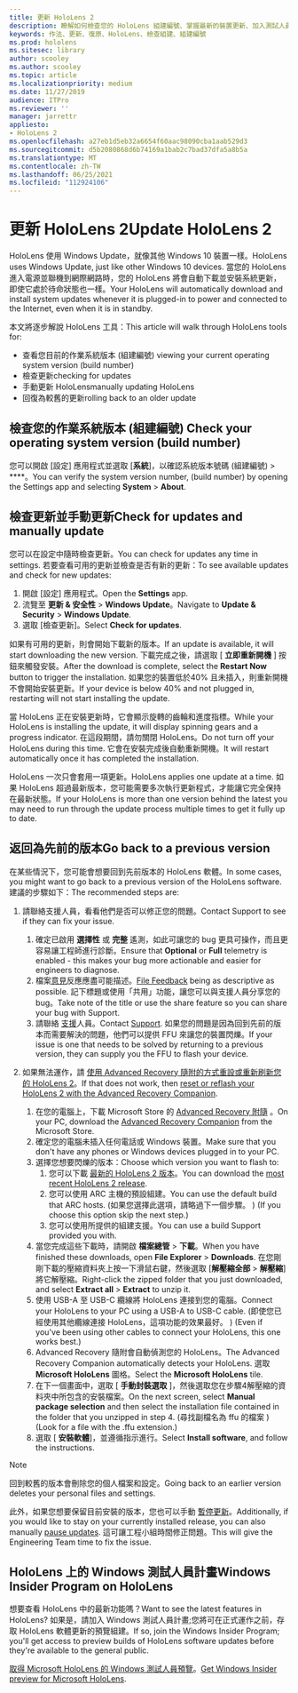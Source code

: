 ```yaml
---
title: 更新 HoloLens 2
description: 瞭解如何檢查您的 HoloLens 組建編號、掌握最新的裝置更新、加入測試人員計畫，以及回復更新。
keywords: 作法、更新、復原、HoloLens、檢查組建、組建編號
ms.prod: hololens
ms.sitesec: library
author: scooley
ms.author: scooley
ms.topic: article
ms.localizationpriority: medium
ms.date: 11/27/2019
audience: ITPro
ms.reviewer: ''
manager: jarrettr
appliesto:
- HoloLens 2
ms.openlocfilehash: a27eb1d5eb32a6654f60aac98090cba1aab529d3
ms.sourcegitcommit: d5b2080868d6b74169a1bab2c7bad37dfa5a8b5a
ms.translationtype: MT
ms.contentlocale: zh-TW
ms.lasthandoff: 06/25/2021
ms.locfileid: "112924106"
---
```

# <a name="update-hololens-2"></a><span data-ttu-id="37b1d-104">更新 HoloLens 2</span><span class="sxs-lookup"><span data-stu-id="37b1d-104">Update HoloLens 2</span></span>

<span data-ttu-id="37b1d-105">HoloLens 使用 Windows Update，就像其他 Windows 10 裝置一樣。</span><span class="sxs-lookup"><span data-stu-id="37b1d-105">HoloLens uses Windows Update, just like other Windows 10 devices.</span></span> <span data-ttu-id="37b1d-106">當您的 HoloLens 進入電源並聯機到網際網路時，您的 HoloLens 將會自動下載並安裝系統更新，即使它處於待命狀態也一樣。</span><span class="sxs-lookup"><span data-stu-id="37b1d-106">Your HoloLens will automatically download and install system updates whenever it is plugged-in to power and connected to the Internet, even when it is in standby.</span></span>

<span data-ttu-id="37b1d-107">本文將逐步解說 HoloLens 工具：</span><span class="sxs-lookup"><span data-stu-id="37b1d-107">This article will walk through HoloLens tools for:</span></span>

- <span data-ttu-id="37b1d-108">查看您目前的作業系統版本 (組建編號) </span><span class="sxs-lookup"><span data-stu-id="37b1d-108">viewing your current operating system version (build number)</span></span>
- <span data-ttu-id="37b1d-109">檢查更新</span><span class="sxs-lookup"><span data-stu-id="37b1d-109">checking for updates</span></span>
- <span data-ttu-id="37b1d-110">手動更新 HoloLens</span><span class="sxs-lookup"><span data-stu-id="37b1d-110">manually updating HoloLens</span></span>
- <span data-ttu-id="37b1d-111">回復為較舊的更新</span><span class="sxs-lookup"><span data-stu-id="37b1d-111">rolling back to an older update</span></span>

## <a name="check-your-operating-system-version-build-number"></a><span data-ttu-id="37b1d-112">檢查您的作業系統版本 (組建編號) </span><span class="sxs-lookup"><span data-stu-id="37b1d-112">Check your operating system version (build number)</span></span>

<span data-ttu-id="37b1d-113">您可以開啟 [設定] 應用程式並選取 [**系統**]，以確認系統版本號碼 (組建編號)  >  \*\*\*\*。</span><span class="sxs-lookup"><span data-stu-id="37b1d-113">You can verify the system version number, (build number) by opening the Settings app and selecting **System** > **About**.</span></span>

## <a name="check-for-updates-and-manually-update"></a><span data-ttu-id="37b1d-114">檢查更新並手動更新</span><span class="sxs-lookup"><span data-stu-id="37b1d-114">Check for updates and manually update</span></span>

<span data-ttu-id="37b1d-115">您可以在設定中隨時檢查更新。</span><span class="sxs-lookup"><span data-stu-id="37b1d-115">You can check for updates any time in settings.</span></span>  <span data-ttu-id="37b1d-116">若要查看可用的更新並檢查是否有新的更新：</span><span class="sxs-lookup"><span data-stu-id="37b1d-116">To see available updates and check for new updates:</span></span>

1. <span data-ttu-id="37b1d-117">開啟 [設定]  應用程式。</span><span class="sxs-lookup"><span data-stu-id="37b1d-117">Open the **Settings** app.</span></span>
1. <span data-ttu-id="37b1d-118">流覽至 **更新 & 安全性**  >  **Windows Update**。</span><span class="sxs-lookup"><span data-stu-id="37b1d-118">Navigate to **Update & Security** > **Windows Update**.</span></span>
1. <span data-ttu-id="37b1d-119">選取 [檢查更新]。</span><span class="sxs-lookup"><span data-stu-id="37b1d-119">Select **Check for updates**.</span></span>

<span data-ttu-id="37b1d-120">如果有可用的更新，則會開始下載新的版本。</span><span class="sxs-lookup"><span data-stu-id="37b1d-120">If an update is available, it will start downloading the new version.</span></span> <span data-ttu-id="37b1d-121">下載完成之後，請選取 [ **立即重新開機** ] 按鈕來觸發安裝。</span><span class="sxs-lookup"><span data-stu-id="37b1d-121">After the download is complete, select the **Restart Now** button to trigger the installation.</span></span> <span data-ttu-id="37b1d-122">如果您的裝置低於40% 且未插入，則重新開機不會開始安裝更新。</span><span class="sxs-lookup"><span data-stu-id="37b1d-122">If your device is below 40% and not plugged in, restarting will not start installing the update.</span></span>

<span data-ttu-id="37b1d-123">當 HoloLens 正在安裝更新時，它會顯示旋轉的齒輪和進度指標。</span><span class="sxs-lookup"><span data-stu-id="37b1d-123">While your HoloLens is installing the update, it will display spinning gears and a progress indicator.</span></span> <span data-ttu-id="37b1d-124">在這段期間，請勿關閉 HoloLens。</span><span class="sxs-lookup"><span data-stu-id="37b1d-124">Do not turn off your HoloLens during this time.</span></span> <span data-ttu-id="37b1d-125">它會在安裝完成後自動重新開機。</span><span class="sxs-lookup"><span data-stu-id="37b1d-125">It will restart automatically once it has completed the installation.</span></span>

<span data-ttu-id="37b1d-126">HoloLens 一次只會套用一項更新。</span><span class="sxs-lookup"><span data-stu-id="37b1d-126">HoloLens applies one update at a time.</span></span>  <span data-ttu-id="37b1d-127">如果 HoloLens 超過最新版本，您可能需要多次執行更新程式，才能讓它完全保持在最新狀態。</span><span class="sxs-lookup"><span data-stu-id="37b1d-127">If your HoloLens is more than one version behind the latest you may need to run through the update process multiple times to get it fully up to date.</span></span>

## <a name="go-back-to-a-previous-version"></a><span data-ttu-id="37b1d-128">返回為先前的版本</span><span class="sxs-lookup"><span data-stu-id="37b1d-128">Go back to a previous version</span></span>

<span data-ttu-id="37b1d-129">在某些情況下，您可能會想要回到先前版本的 HoloLens 軟體。</span><span class="sxs-lookup"><span data-stu-id="37b1d-129">In some cases, you might want to go back to a previous version of the HoloLens software.</span></span> <span data-ttu-id="37b1d-130">建議的步驟如下：</span><span class="sxs-lookup"><span data-stu-id="37b1d-130">The recommended steps are:</span></span>

1. <span data-ttu-id="37b1d-131">請聯絡支援人員，看看他們是否可以修正您的問題。</span><span class="sxs-lookup"><span data-stu-id="37b1d-131">Contact Support to see if they can fix your issue.</span></span>
    1. <span data-ttu-id="37b1d-132">確定已啟用 **選擇性** 或 **完整** 遙測，如此可讓您的 bug 更具可操作，而且更容易讓工程師進行診斷。</span><span class="sxs-lookup"><span data-stu-id="37b1d-132">Ensure that **Optional** or **Full** telemetry is enabled -  this makes your bug more actionable and easier for engineers to diagnose.</span></span>
    1. <span data-ttu-id="37b1d-133">檔案[意見](hololens-feedback.md)反應應盡可能描述。</span><span class="sxs-lookup"><span data-stu-id="37b1d-133">[File Feedback](hololens-feedback.md) being as descriptive as possible.</span></span> <span data-ttu-id="37b1d-134">記下標題或使用「共用」功能，讓您可以與支援人員分享您的 bug。</span><span class="sxs-lookup"><span data-stu-id="37b1d-134">Take note of the title or use the share feature so you can share your bug with Support.</span></span>
    1. <span data-ttu-id="37b1d-135">請聯絡 [支援](https://aka.ms/hlsupport)人員。</span><span class="sxs-lookup"><span data-stu-id="37b1d-135">Contact [Support](https://aka.ms/hlsupport).</span></span> <span data-ttu-id="37b1d-136">如果您的問題是因為回到先前的版本而需要解決的問題，他們可以提供 FFU 來讓您的裝置閃爍。</span><span class="sxs-lookup"><span data-stu-id="37b1d-136">If your issue is one that needs to be solved by returning to a previous version, they can supply you the FFU to flash your device.</span></span>

1. <span data-ttu-id="37b1d-137">如果無法運作，請 [使用 Advanced Recovery 隨附的方式重設或重新刷新您的 HoloLens 2](hololens-recovery.md)。</span><span class="sxs-lookup"><span data-stu-id="37b1d-137">If that does not work, then [reset or reflash your HoloLens 2 with the Advanced Recovery Companion](hololens-recovery.md).</span></span>
    1. <span data-ttu-id="37b1d-138">在您的電腦上，下載 Microsoft Store 的 [Advanced Recovery 附隨](https://www.microsoft.com/p/advanced-recovery-companion/9p74z35sfrs8?activetab=pivot:overviewtab) 。</span><span class="sxs-lookup"><span data-stu-id="37b1d-138">On your PC, download the [Advanced Recovery Companion](https://www.microsoft.com/p/advanced-recovery-companion/9p74z35sfrs8?activetab=pivot:overviewtab) from the Microsoft Store.</span></span>
    1. <span data-ttu-id="37b1d-139">確定您的電腦未插入任何電話或 Windows 裝置。</span><span class="sxs-lookup"><span data-stu-id="37b1d-139">Make sure that you don't have any phones or Windows devices plugged in to your PC.</span></span>
    1. <span data-ttu-id="37b1d-140">選擇您想要閃爍的版本：</span><span class="sxs-lookup"><span data-stu-id="37b1d-140">Choose which version you want to flash to:</span></span>
        1. <span data-ttu-id="37b1d-141">您可以下載 [最新的 HoloLens 2 版本](https://aka.ms/hololens2download)。</span><span class="sxs-lookup"><span data-stu-id="37b1d-141">You can download the [most recent HoloLens 2 release](https://aka.ms/hololens2download).</span></span>
        1. <span data-ttu-id="37b1d-142">您可以使用 ARC 主機的預設組建。</span><span class="sxs-lookup"><span data-stu-id="37b1d-142">You can use the default build that ARC hosts.</span></span> <span data-ttu-id="37b1d-143"> (如果您選擇此選項，請略過下一個步驟。 ) </span><span class="sxs-lookup"><span data-stu-id="37b1d-143">(If you choose this option skip the next step.)</span></span>
        1. <span data-ttu-id="37b1d-144">您可以使用所提供的組建支援。</span><span class="sxs-lookup"><span data-stu-id="37b1d-144">You can use a build Support provided you with.</span></span>
    1. <span data-ttu-id="37b1d-145">當您完成這些下載時，請開啟 **檔案總管**  >  **下載**。</span><span class="sxs-lookup"><span data-stu-id="37b1d-145">When you have finished these downloads, open **File Explorer** > **Downloads**.</span></span> <span data-ttu-id="37b1d-146">在您剛剛下載的壓縮資料夾上按一下滑鼠右鍵，然後選取 [**解壓縮全部**  >  **解壓縮**] 將它解壓縮。</span><span class="sxs-lookup"><span data-stu-id="37b1d-146">Right-click the zipped folder that you just downloaded, and select **Extract all** > **Extract** to unzip it.</span></span>
    1. <span data-ttu-id="37b1d-147">使用 USB-A 至 USB-C 纜線將 HoloLens 連接到您的電腦。</span><span class="sxs-lookup"><span data-stu-id="37b1d-147">Connect your HoloLens to your PC using a USB-A to USB-C cable.</span></span> <span data-ttu-id="37b1d-148"> (即使您已經使用其他纜線連接 HoloLens，這項功能的效果最好。 ) </span><span class="sxs-lookup"><span data-stu-id="37b1d-148">(Even if you've been using other cables to connect your HoloLens, this one works best.)</span></span>
    1. <span data-ttu-id="37b1d-149">Advanced Recovery 隨附會自動偵測您的 HoloLens。</span><span class="sxs-lookup"><span data-stu-id="37b1d-149">The Advanced Recovery Companion automatically detects your HoloLens.</span></span> <span data-ttu-id="37b1d-150">選取 **Microsoft HoloLens** 圖格。</span><span class="sxs-lookup"><span data-stu-id="37b1d-150">Select the **Microsoft HoloLens** tile.</span></span>
    1. <span data-ttu-id="37b1d-151">在下一個畫面中，選取 [ **手動封裝選取** ]，然後選取您在步驟4解壓縮的資料夾中所包含的安裝檔案。</span><span class="sxs-lookup"><span data-stu-id="37b1d-151">On the next screen, select **Manual package selection** and then select the installation file contained in the folder that you unzipped in step 4.</span></span> <span data-ttu-id="37b1d-152"> (尋找副檔名為 ffu 的檔案 ) </span><span class="sxs-lookup"><span data-stu-id="37b1d-152">(Look for a file with the .ffu extension.)</span></span>
    1. <span data-ttu-id="37b1d-153">選取 [ **安裝軟體**]，並遵循指示進行。</span><span class="sxs-lookup"><span data-stu-id="37b1d-153">Select **Install software**, and follow the instructions.</span></span>

> [!NOTE]
> <span data-ttu-id="37b1d-154">回到較舊的版本會刪除您的個人檔案和設定。</span><span class="sxs-lookup"><span data-stu-id="37b1d-154">Going back to an earlier version deletes your personal files and settings.</span></span>

<span data-ttu-id="37b1d-155">此外，如果您想要保留目前安裝的版本，您也可以手動 [暫停更新](hololens-updates.md#pause-updates-via-device)。</span><span class="sxs-lookup"><span data-stu-id="37b1d-155">Additionally, if you would like to stay on your currently installed release, you can also manually [pause updates](hololens-updates.md#pause-updates-via-device).</span></span> <span data-ttu-id="37b1d-156">這可讓工程小組時間修正問題。</span><span class="sxs-lookup"><span data-stu-id="37b1d-156">This will give the Engineering Team time to fix the issue.</span></span>

## <a name="windows-insider-program-on-hololens"></a><span data-ttu-id="37b1d-157">HoloLens 上的 Windows 測試人員計畫</span><span class="sxs-lookup"><span data-stu-id="37b1d-157">Windows Insider Program on HoloLens</span></span>

<span data-ttu-id="37b1d-158">想要查看 HoloLens 中的最新功能嗎？</span><span class="sxs-lookup"><span data-stu-id="37b1d-158">Want to see the latest features in HoloLens?</span></span>  <span data-ttu-id="37b1d-159">如果是，請加入 Windows 測試人員計畫;您將可在正式運作之前，存取 HoloLens 軟體更新的預覽組建。</span><span class="sxs-lookup"><span data-stu-id="37b1d-159">If so, join the Windows Insider Program; you'll get access to preview builds of HoloLens software updates before they're available to the general public.</span></span>

<span data-ttu-id="37b1d-160">[取得 Microsoft HoloLens 的 Windows 測試人員預覽](hololens-insider.md)。</span><span class="sxs-lookup"><span data-stu-id="37b1d-160">[Get Windows Insider preview for Microsoft HoloLens](hololens-insider.md).</span></span>
